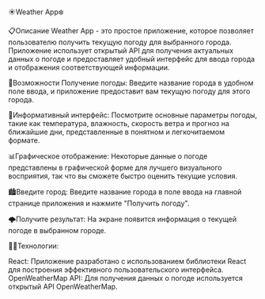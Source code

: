 ☀️Weather App❄️

📋Описание
Weather App - это простое приложение, которое позволяет пользователю получить текущую погоду для выбранного города. Приложение использует открытый API для получения актуальных данных о погоде и предоставляет удобный интерфейс для ввода города и отображения соответствующей информации.

💪Возможности
Получение погоды: Введите название города в удобном поле ввода, и приложение предоставит вам текущую погоду для этого города.

📱Информативный интерфейс: 
Посмотрите основные параметры погоды, такие как температура, влажность, скорость ветра и прогноз на ближайшие дни, представленные в понятном и легкочитаемом формате.

📊Графическое отображение: 
Некоторые данные о погоде представлены в графической форме для лучшего визуального восприятия, так что вы сможете быстро оценить текущие условия.

🏙️Введите город:
Введите название города в поле ввода на главной странице приложения и нажмите "Получить погоду".

🌩️Получите результат:
На экране появится информация о текущей погоде в выбранном городе.

🧑‍💻Технологии:

React: Приложение разработано с использованием библиотеки React для построения эффективного пользовательского интерфейса.
OpenWeatherMap API: Для получения данных о погоде используется открытый API OpenWeatherMap.
